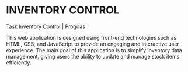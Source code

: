 # INVENTORY CONTROL
Task Inventory Control | Progdas

This web application is designed using front-end technologies such as HTML, CSS, and JavaScript to provide an engaging and interactive user experience. The main goal of this application is to simplify inventory data management, giving users the ability to update and manage stock items efficiently.

